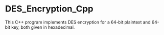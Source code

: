 # DES_Encryption_Cpp
This C++ program implements DES encryption for a 64-bit plaintext and 64-bit key, both given in hexadecimal.

